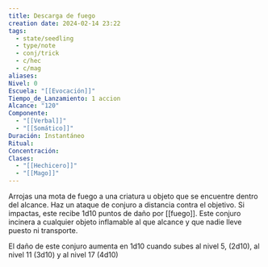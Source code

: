 ```yaml
---
title: Descarga de fuego
creation date: 2024-02-14 23:22
tags:
  - state/seedling
  - type/note
  - conj/trick
  - c/hec
  - c/mag
aliases: 
Nivel: 0
Escuela: "[[Evocación]]"
Tiempo_de_Lanzamiento: 1 accion
Alcance: "120"
Componente:
  - "[[Verbal]]"
  - "[[Somático]]"
Duración: Instantáneo
Ritual: 
Concentración: 
Clases:
  - "[[Hechicero]]"
  - "[[Mago]]"
---
```

Arrojas una mota de fuego a una criatura u objeto que se encuentre dentro del alcance. Haz un ataque de conjuro a distancia contra el objetivo. Si impactas, este recibe 1d10 puntos de daño por [[fuego]]. Este conjuro incinera a cualquier objeto inflamable al que alcance y que nadie lleve puesto ni transporte.

El daño de este conjuro aumenta en 1d10 cuando subes al nivel 5, (2d10), al nivel 11 (3d10) y al nivel 17 (4d10)
